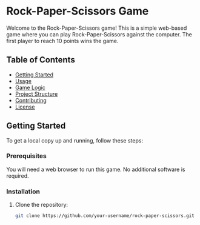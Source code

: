 # Rock-Paper-Scissors Game

Welcome to the Rock-Paper-Scissors game! This is a simple web-based game where you can play Rock-Paper-Scissors against the computer. The first player to reach 10 points wins the game.

## Table of Contents

- [Getting Started](#getting-started)
- [Usage](#usage)
- [Game Logic](#game-logic)
- [Project Structure](#project-structure)
- [Contributing](#contributing)
- [License](#license)

## Getting Started

To get a local copy up and running, follow these steps:

### Prerequisites

You will need a web browser to run this game. No additional software is required.

### Installation

1. Clone the repository:
   ```sh
   git clone https://github.com/your-username/rock-paper-scissors.git
